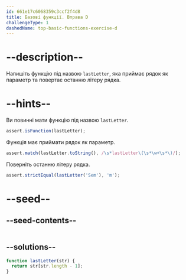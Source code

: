 ```yaml
---
id: 661e17c6068359c3ccf2f4d8
title: Базові функції. Вправа D
challengeType: 1
dashedName: top-basic-functions-exercise-d
---
```


# --description--

Напишіть функцію під назвою `lastLetter`, яка приймає рядок як параметр та повертає останню літеру рядка.

# --hints--

Ви повинні мати функцію під назвою `lastLetter`.

```js
assert.isFunction(lastLetter);
```

Функція має приймати рядок як параметр.

```js
assert.match(lastLetter.toString(), /\s*lastLetter\(\s*\w+\s*\)/);
```

Поверніть останню літеру рядка.

```js
assert.strictEqual(lastLetter('Sem'), 'm');
```


# --seed--

## --seed-contents--

```js

```

## --solutions--

```js
function lastLetter(str) {
  return str[str.length - 1];
}
```
